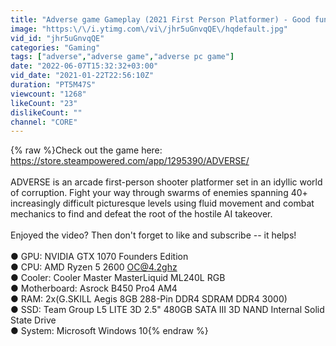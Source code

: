 ```yaml
---
title: "Adverse game Gameplay (2021 First Person Platformer) - Good fun!"
image: "https:\/\/i.ytimg.com\/vi\/jhr5uGnvqQE\/hqdefault.jpg"
vid_id: "jhr5uGnvqQE"
categories: "Gaming"
tags: ["adverse","adverse game","adverse pc game"]
date: "2022-06-07T15:32:32+03:00"
vid_date: "2021-01-22T22:56:10Z"
duration: "PT5M47S"
viewcount: "1268"
likeCount: "23"
dislikeCount: ""
channel: "CORE"
---
```

{% raw %}Check out the game here: <a rel="nofollow" target="blank" href="https://store.steampowered.com/app/1295390/ADVERSE/">https://store.steampowered.com/app/1295390/ADVERSE/</a><br /><br />ADVERSE is an arcade first-person shooter platformer set in an idyllic world of corruption. Fight your way through swarms of enemies spanning 40+ increasingly difficult picturesque levels using fluid movement and combat mechanics to find and defeat the root of the hostile AI takeover.<br /><br />Enjoyed the video? Then don't forget to like and subscribe -- it helps!<br /><br />● GPU: NVIDIA GTX 1070 Founders Edition<br />● CPU: AMD Ryzen 5 2600 OC@4.2ghz<br />● Cooler: Cooler Master MasterLiquid ML240L RGB<br />● Motherboard: Asrock B450 Pro4 AM4<br />● RAM: 2x(G.SKILL Aegis 8GB 288-Pin DDR4 SDRAM DDR4 3000)<br />● SSD: Team Group L5 LITE 3D 2.5&quot; 480GB SATA III 3D NAND Internal Solid State Drive<br />● System: Microsoft Windows 10{% endraw %}
